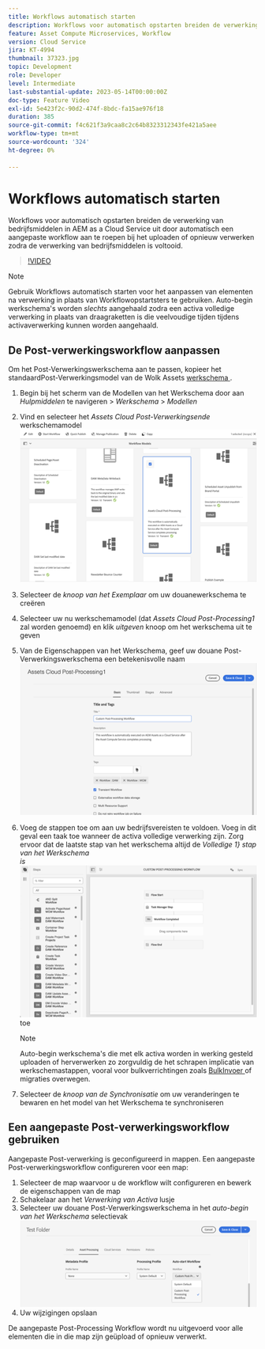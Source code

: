 ```yaml
---
title: Workflows automatisch starten
description: Workflows voor automatisch opstarten breiden de verwerking van bedrijfsmiddelen uit door automatisch een aangepaste workflow aan te roepen bij het uploaden of opnieuw verwerken.
feature: Asset Compute Microservices, Workflow
version: Cloud Service
jira: KT-4994
thumbnail: 37323.jpg
topic: Development
role: Developer
level: Intermediate
last-substantial-update: 2023-05-14T00:00:00Z
doc-type: Feature Video
exl-id: 5e423f2c-90d2-474f-8bdc-fa15ae976f18
duration: 385
source-git-commit: f4c621f3a9caa8c2c64b8323312343fe421a5aee
workflow-type: tm+mt
source-wordcount: '324'
ht-degree: 0%

---
```


# Workflows automatisch starten

Workflows voor automatisch opstarten breiden de verwerking van bedrijfsmiddelen in AEM as a Cloud Service uit door automatisch een aangepaste workflow aan te roepen bij het uploaden of opnieuw verwerken zodra de verwerking van bedrijfsmiddelen is voltooid.

>[!VIDEO](https://video.tv.adobe.com/v/37323?quality=12&learn=on)

>[!NOTE]
>
>Gebruik Workflows automatisch starten voor het aanpassen van elementen na verwerking in plaats van Workflowopstartsters te gebruiken. Auto-begin werkschema&#39;s worden _slechts_ aangehaald zodra een activa volledige verwerking in plaats van draagraketten is die veelvoudige tijden tijdens activaverwerking kunnen worden aangehaald.

## De Post-verwerkingsworkflow aanpassen

Om het Post-Verwerkingswerkschema aan te passen, kopieer het standaardPost-Verwerkingsmodel van de Wolk Assets [ werkschema ](../../foundation/workflow/use-the-workflow-editor.md).

1. Begin bij het scherm van de Modellen van het Werkschema door aan _Hulpmiddelen_ te navigeren > _Werkschema_ > _Modellen_
2. Vind en selecteer het _Assets Cloud Post-Verwerkingsende_ werkschemamodel <br/>
   ![ selecteer het Assets Cloud Post-Verwerkingsmodel van het Werkschema ](assets/auto-start-workflow-select-workflow.png)
3. Selecteer de _knoop van het Exemplaar_ om uw douanewerkschema te creëren
4. Selecteer uw nu werkschemamodel (dat _Assets Cloud Post-Processing1_ zal worden genoemd) en klik _uitgeven_ knoop om het werkschema uit te geven
5. Van de Eigenschappen van het Werkschema, geef uw douane Post-Verwerkingswerkschema een betekenisvolle naam <br/>
   ![ Veranderend de Naam ](assets/auto-start-workflow-change-name.png)
6. Voeg de stappen toe om aan uw bedrijfsvereisten te voldoen. Voeg in dit geval een taak toe wanneer de activa volledige verwerking zijn. Zorg ervoor dat de laatste stap van het werkschema altijd de _Volledige 1} stap van het Werkschema <br/> is_
   ![ voegt de Stappen van het Werkschema ](assets/auto-start-workflow-customize-steps.png) toe

   >[!NOTE]
   >
   >Auto-begin werkschema&#39;s die met elk activa worden in werking gesteld uploaden of herverwerken zo zorgvuldig de het schrapen implicatie van werkschemastappen, vooral voor bulkverrichtingen zoals [ BulkInvoer ](../../cloud-service/migration/bulk-import.md) of migraties overwegen.

7. Selecteer de _knoop van de Synchronisatie_ om uw veranderingen te bewaren en het model van het Werkschema te synchroniseren

## Een aangepaste Post-verwerkingsworkflow gebruiken

Aangepaste Post-verwerking is geconfigureerd in mappen. Een aangepaste Post-verwerkingsworkflow configureren voor een map:

1. Selecteer de map waarvoor u de workflow wilt configureren en bewerk de eigenschappen van de map
2. Schakelaar aan het _Verwerking van Activa_ lusje
3. Selecteer uw douane Post-Verwerkingswerkschema in het _auto-begin van het Werkschema_ selectievak <br/>
   ![ plaats het Post-Verwerkingswerkschema ](assets/auto-start-workflow-set-workflow.png)
4. Uw wijzigingen opslaan

De aangepaste Post-Processing Workflow wordt nu uitgevoerd voor alle elementen die in die map zijn geüpload of opnieuw verwerkt.

